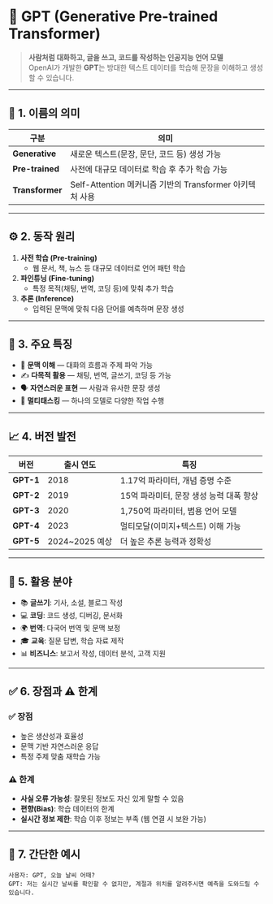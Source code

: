 # 🤖 GPT (Generative Pre-trained Transformer)

> **사람처럼 대화하고, 글을 쓰고, 코드를 작성하는 인공지능 언어 모델**  
> OpenAI가 개발한 **GPT**는 방대한 텍스트 데이터를 학습해 문장을 이해하고 생성할 수 있습니다.

---

## 📌 1. 이름의 의미

| 구분            | 의미                                                     |
| --------------- | -------------------------------------------------------- |
| **Generative**  | 새로운 텍스트(문장, 문단, 코드 등) 생성 가능             |
| **Pre-trained** | 사전에 대규모 데이터로 학습 후 추가 학습 가능            |
| **Transformer** | Self-Attention 메커니즘 기반의 Transformer 아키텍처 사용 |

---

## ⚙ 2. 동작 원리

1. **사전 학습 (Pre-training)**
   - 웹 문서, 책, 뉴스 등 대규모 데이터로 언어 패턴 학습
2. **파인튜닝 (Fine-tuning)**
   - 특정 목적(채팅, 번역, 코딩 등)에 맞춰 추가 학습
3. **추론 (Inference)**
   - 입력된 문맥에 맞춰 다음 단어를 예측하며 문장 생성

---

## 🌟 3. 주요 특징

- 🧠 **문맥 이해** — 대화의 흐름과 주제 파악 가능
- ✍ **다목적 활용** — 채팅, 번역, 글쓰기, 코딩 등 가능
- 🗣 **자연스러운 표현** — 사람과 유사한 문장 생성
- 🔄 **멀티태스킹** — 하나의 모델로 다양한 작업 수행

---

## 📈 4. 버전 발전

| 버전      | 출시 연도      | 특징                                    |
| --------- | -------------- | --------------------------------------- |
| **GPT-1** | 2018           | 1.17억 파라미터, 개념 증명 수준         |
| **GPT-2** | 2019           | 15억 파라미터, 문장 생성 능력 대폭 향상 |
| **GPT-3** | 2020           | 1,750억 파라미터, 범용 언어 모델        |
| **GPT-4** | 2023           | 멀티모달(이미지+텍스트) 이해 가능       |
| **GPT-5** | 2024~2025 예상 | 더 높은 추론 능력과 정확성              |

---

## 💼 5. 활용 분야

- 📚 **글쓰기**: 기사, 소설, 블로그 작성
- 💻 **코딩**: 코드 생성, 디버깅, 문서화
- 🌍 **번역**: 다국어 번역 및 문맥 보정
- 🎓 **교육**: 질문 답변, 학습 자료 제작
- 📊 **비즈니스**: 보고서 작성, 데이터 분석, 고객 지원

---

## ✅ 6. 장점과 ⚠ 한계

### ✅ 장점

- 높은 생산성과 효율성
- 문맥 기반 자연스러운 응답
- 특정 주제 맞춤 재학습 가능

### ⚠ 한계

- **사실 오류 가능성**: 잘못된 정보도 자신 있게 말할 수 있음
- **편향(Bias)**: 학습 데이터의 한계
- **실시간 정보 제한**: 학습 이후 정보는 부족 (웹 연결 시 보완 가능)

---

## 📝 7. 간단한 예시

```text
사용자: GPT, 오늘 날씨 어때?
GPT: 저는 실시간 날씨를 확인할 수 없지만, 계절과 위치를 알려주시면 예측을 도와드릴 수 있습니다.
```
